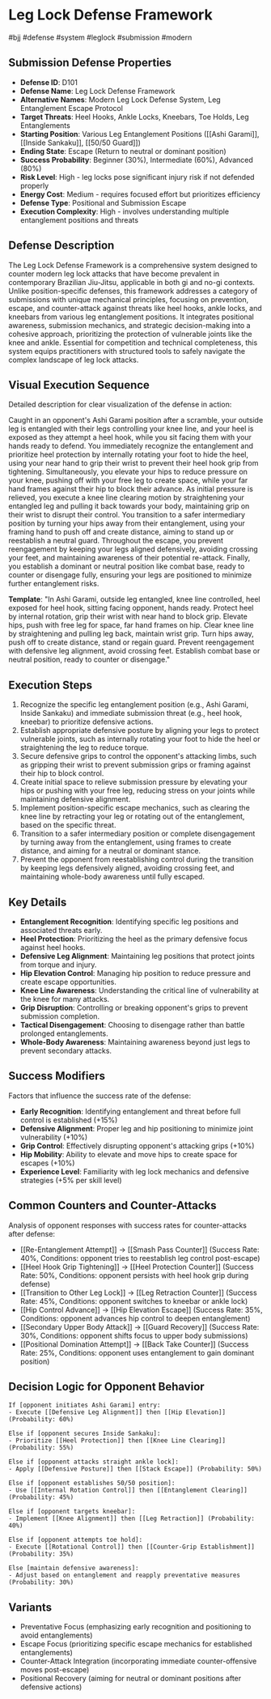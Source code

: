 # Leg Lock Defense Framework
#bjj #defense #system #leglock #submission #modern

## Submission Defense Properties
- **Defense ID**: D101
- **Defense Name**: Leg Lock Defense Framework
- **Alternative Names**: Modern Leg Lock Defense System, Leg Entanglement Escape Protocol
- **Target Threats**: Heel Hooks, Ankle Locks, Kneebars, Toe Holds, Leg Entanglements
- **Starting Position**: Various Leg Entanglement Positions ([[Ashi Garami]], [[Inside Sankaku]], [[50/50 Guard]])
- **Ending State**: Escape (Return to neutral or dominant position)
- **Success Probability**: Beginner (30%), Intermediate (60%), Advanced (80%)
- **Risk Level**: High - leg locks pose significant injury risk if not defended properly
- **Energy Cost**: Medium - requires focused effort but prioritizes efficiency
- **Defense Type**: Positional and Submission Escape
- **Execution Complexity**: High - involves understanding multiple entanglement positions and threats

## Defense Description
The Leg Lock Defense Framework is a comprehensive system designed to counter modern leg lock attacks that have become prevalent in contemporary Brazilian Jiu-Jitsu, applicable in both gi and no-gi contexts. Unlike position-specific defenses, this framework addresses a category of submissions with unique mechanical principles, focusing on prevention, escape, and counter-attack against threats like heel hooks, ankle locks, and kneebars from various leg entanglement positions. It integrates positional awareness, submission mechanics, and strategic decision-making into a cohesive approach, prioritizing the protection of vulnerable joints like the knee and ankle. Essential for competition and technical completeness, this system equips practitioners with structured tools to safely navigate the complex landscape of leg lock attacks.

## Visual Execution Sequence
Detailed description for clear visualization of the defense in action:

Caught in an opponent's Ashi Garami position after a scramble, your outside leg is entangled with their legs controlling your knee line, and your heel is exposed as they attempt a heel hook, while you sit facing them with your hands ready to defend. You immediately recognize the entanglement and prioritize heel protection by internally rotating your foot to hide the heel, using your near hand to grip their wrist to prevent their heel hook grip from tightening. Simultaneously, you elevate your hips to reduce pressure on your knee, pushing off with your free leg to create space, while your far hand frames against their hip to block their advance. As initial pressure is relieved, you execute a knee line clearing motion by straightening your entangled leg and pulling it back towards your body, maintaining grip on their wrist to disrupt their control. You transition to a safer intermediary position by turning your hips away from their entanglement, using your framing hand to push off and create distance, aiming to stand up or reestablish a neutral guard. Throughout the escape, you prevent reengagement by keeping your legs aligned defensively, avoiding crossing your feet, and maintaining awareness of their potential re-attack. Finally, you establish a dominant or neutral position like combat base, ready to counter or disengage fully, ensuring your legs are positioned to minimize further entanglement risks.

**Template**: "In Ashi Garami, outside leg entangled, knee line controlled, heel exposed for heel hook, sitting facing opponent, hands ready. Protect heel by internal rotation, grip their wrist with near hand to block grip. Elevate hips, push with free leg for space, far hand frames on hip. Clear knee line by straightening and pulling leg back, maintain wrist grip. Turn hips away, push off to create distance, stand or regain guard. Prevent reengagement with defensive leg alignment, avoid crossing feet. Establish combat base or neutral position, ready to counter or disengage."

## Execution Steps
1. Recognize the specific leg entanglement position (e.g., Ashi Garami, Inside Sankaku) and immediate submission threat (e.g., heel hook, kneebar) to prioritize defensive actions.
2. Establish appropriate defensive posture by aligning your legs to protect vulnerable joints, such as internally rotating your foot to hide the heel or straightening the leg to reduce torque.
3. Secure defensive grips to control the opponent's attacking limbs, such as gripping their wrist to prevent submission grips or framing against their hip to block control.
4. Create initial space to relieve submission pressure by elevating your hips or pushing with your free leg, reducing stress on your joints while maintaining defensive alignment.
5. Implement position-specific escape mechanics, such as clearing the knee line by retracting your leg or rotating out of the entanglement, based on the specific threat.
6. Transition to a safer intermediary position or complete disengagement by turning away from the entanglement, using frames to create distance, and aiming for a neutral or dominant stance.
7. Prevent the opponent from reestablishing control during the transition by keeping legs defensively aligned, avoiding crossing feet, and maintaining whole-body awareness until fully escaped.

## Key Details
- **Entanglement Recognition**: Identifying specific leg positions and associated threats early.
- **Heel Protection**: Prioritizing the heel as the primary defensive focus against heel hooks.
- **Defensive Leg Alignment**: Maintaining leg positions that protect joints from torque and injury.
- **Hip Elevation Control**: Managing hip position to reduce pressure and create escape opportunities.
- **Knee Line Awareness**: Understanding the critical line of vulnerability at the knee for many attacks.
- **Grip Disruption**: Controlling or breaking opponent's grips to prevent submission completion.
- **Tactical Disengagement**: Choosing to disengage rather than battle prolonged entanglements.
- **Whole-Body Awareness**: Maintaining awareness beyond just legs to prevent secondary attacks.

## Success Modifiers
Factors that influence the success rate of the defense:
- **Early Recognition**: Identifying entanglement and threat before full control is established (+15%)
- **Defensive Alignment**: Proper leg and hip positioning to minimize joint vulnerability (+10%)
- **Grip Control**: Effectively disrupting opponent's attacking grips (+10%)
- **Hip Mobility**: Ability to elevate and move hips to create space for escapes (+10%)
- **Experience Level**: Familiarity with leg lock mechanics and defensive strategies (+5% per skill level)

## Common Counters and Counter-Attacks
Analysis of opponent responses with success rates for counter-attacks after defense:
- [[Re-Entanglement Attempt]] → [[Smash Pass Counter]] (Success Rate: 40%, Conditions: opponent tries to reestablish leg control post-escape)
- [[Heel Hook Grip Tightening]] → [[Heel Protection Counter]] (Success Rate: 50%, Conditions: opponent persists with heel hook grip during defense)
- [[Transition to Other Leg Lock]] → [[Leg Retraction Counter]] (Success Rate: 45%, Conditions: opponent switches to kneebar or ankle lock)
- [[Hip Control Advance]] → [[Hip Elevation Escape]] (Success Rate: 35%, Conditions: opponent advances hip control to deepen entanglement)
- [[Secondary Upper Body Attack]] → [[Guard Recovery]] (Success Rate: 30%, Conditions: opponent shifts focus to upper body submissions)
- [[Positional Domination Attempt]] → [[Back Take Counter]] (Success Rate: 25%, Conditions: opponent uses entanglement to gain dominant position)

## Decision Logic for Opponent Behavior
```
If [opponent initiates Ashi Garami] entry:
- Execute [[Defensive Leg Alignment]] then [[Hip Elevation]] (Probability: 60%)

Else if [opponent secures Inside Sankaku]:
- Prioritize [[Heel Protection]] then [[Knee Line Clearing]] (Probability: 55%)

Else if [opponent attacks straight ankle lock]:
- Apply [[Defensive Posture]] then [[Stack Escape]] (Probability: 50%)

Else if [opponent establishes 50/50 position]:
- Use [[Internal Rotation Control]] then [[Entanglement Clearing]] (Probability: 45%)

Else if [opponent targets kneebar]:
- Implement [[Knee Alignment]] then [[Leg Retraction]] (Probability: 40%)

Else if [opponent attempts toe hold]:
- Execute [[Rotational Control]] then [[Counter-Grip Establishment]] (Probability: 35%)

Else [maintain defensive awareness]:
- Adjust based on entanglement and reapply preventative measures (Probability: 30%)
```

## Variants
- Preventative Focus (emphasizing early recognition and positioning to avoid entanglements)
- Escape Focus (prioritizing specific escape mechanics for established entanglements)
- Counter-Attack Integration (incorporating immediate counter-offensive moves post-escape)
- Positional Recovery (aiming for neutral or dominant positions after defensive actions)
